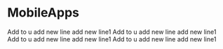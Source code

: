 # MobileApps
Add to u
add new line
add new line1
Add to u
add new line
add new line1
Add to u
add new line
add new line1
Add to u
add new line
add new line1
